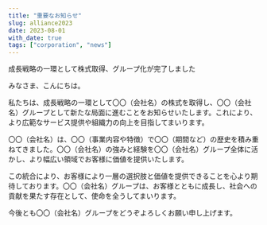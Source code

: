 ```yaml
---
title: "重要なお知らせ"
slug: alliance2023
date: 2023-08-01
with_date: true
tags: ["corporation", "news"]
---
```


成長戦略の一環として株式取得、グループ化が完了しました

<!--more-->

みなさま、こんにちは。

私たちは、成長戦略の一環として〇〇（会社名）の株式を取得し、〇〇（会社名）グループとして新たな局面に進むことをお知らせいたします。これにより、より広範なサービス提供や組織力の向上を目指してまいります。

〇〇（会社名）は、〇〇（事業内容や特徴）で〇〇（期間など）の歴史を積み重ねてきました。〇〇（会社名）の強みと経験を〇〇（会社名）グループ全体に活かし、より幅広い領域でお客様に価値を提供いたします。

この統合により、お客様により一層の選択肢と価値を提供できることを心より期待しております。〇〇（会社名）グループは、お客様とともに成長し、社会への貢献を果たす存在として、使命を全うしてまいります。

今後とも〇〇（会社名）グループをどうぞよろしくお願い申し上げます。
